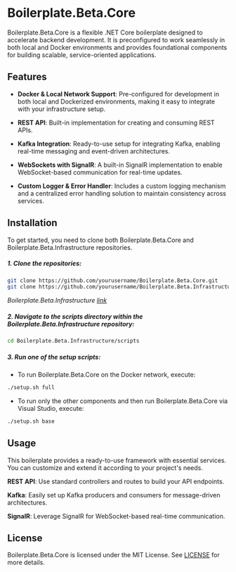# Boilerplate.Beta.Core

Boilerplate.Beta.Core is a flexible .NET Core boilerplate designed to accelerate backend development. It is preconfigured to work seamlessly in both local and Docker environments and provides foundational components for building scalable, service-oriented applications.

## Features
- **Docker & Local Network Support**: Pre-configured for development in both local and Dockerized environments, making it easy to integrate with your infrastructure setup.

- **REST API**: Built-in implementation for creating and consuming REST APIs.

- **Kafka Integration**: Ready-to-use setup for integrating Kafka, enabling real-time messaging and event-driven architectures.

- **WebSockets with SignalR**: A built-in SignalR implementation to enable WebSocket-based communication for real-time updates.

- **Custom Logger & Error Handler**: Includes a custom logging mechanism and a centralized error handling solution to maintain consistency across services.

## Installation

To get started, you need to clone both Boilerplate.Beta.Core and Boilerplate.Beta.Infrastructure repositories.

##### 1. Clone the repositories:

```sh
git clone https://github.com/yourusername/Boilerplate.Beta.Core.git
git clone https://github.com/yourusername/Boilerplate.Beta.Infrastructure.git
```

*Boilerplate.Beta.Infrastructure [link](https://github.com/GkChris/Boilerplate.Beta.Infrastructure)*

##### 2. Navigate to the scripts directory within the Boilerplate.Beta.Infrastructure repository:

```sh
cd Boilerplate.Beta.Infrastructure/scripts
```

##### 3. Run one of the setup scripts:

- To run Boilerplate.Beta.Core on the Docker network, execute:

```sh
./setup.sh full
```

- To run only the other components and then run Boilerplate.Beta.Core via Visual Studio, execute:

```sh
./setup.sh base
```

## Usage

This boilerplate provides a ready-to-use framework with essential services. You can customize and extend it according to your project's needs.

**REST API**: Use standard controllers and routes to build your API endpoints.

**Kafka**: Easily set up Kafka producers and consumers for message-driven architectures.

**SignalR**: Leverage SignalR for WebSocket-based real-time communication.

## License

Boilerplate.Beta.Core is licensed under the MIT License. See [LICENSE](https://github.com/GkChris/Boilerplate.Beta.Infrastructure?tab=MIT-1-ov-file) for more details.